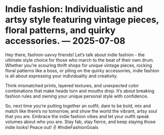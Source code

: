 # Indie fashion: Individualistic and artsy style featuring vintage pieces, floral patterns, and quirky accessories. — 2025-07-08

Hey there, fashion-savvy friends! Let’s talk about indie fashion - the ultimate style choice for those who march to the beat of their own drum. Whether you’re scouring thrift shops for unique vintage pieces, rocking floral patterns like a boss, or piling on the quirky accessories, indie fashion is all about expressing your individuality and creativity.

Think mismatched prints, layered textures, and unexpected color combinations that make heads turn and mouths drop. It’s about breaking fashion rules and owning your unique personal style with confidence.

So, next time you’re putting together an outfit, dare to be bold, mix and match like there’s no tomorrow, and show the world the vibrant, artsy soul that you are. Embrace the indie fashion vibes and let your outfit speak volumes about who you are. Stay fab, stay fierce, and keep slaying those indie looks! Peace out! ✌️ #IndieFashionGoals